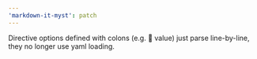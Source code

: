 ```yaml
---
'markdown-it-myst': patch
---
```


Directive options defined with colons (e.g. :key: value) just parse line-by-line, they no longer use yaml loading.
